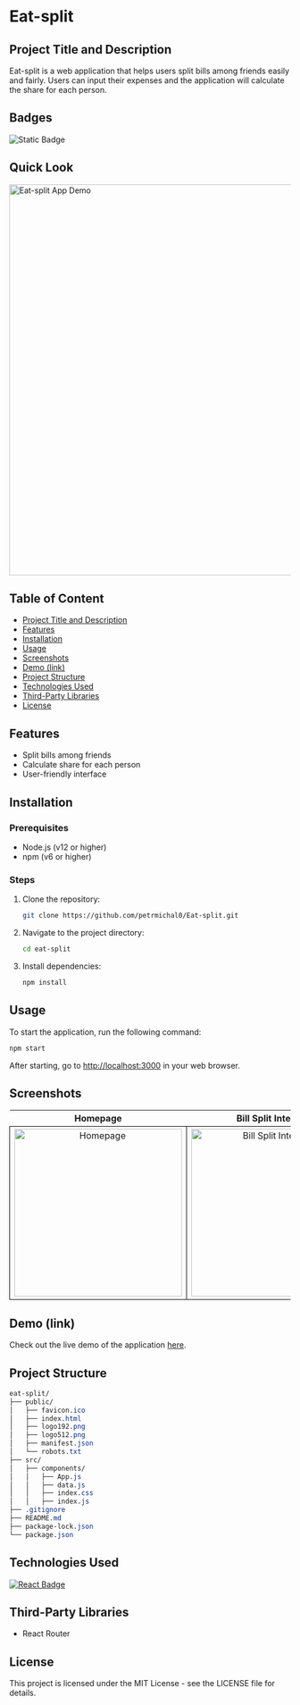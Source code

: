 # Eat-split

## Project Title and Description
Eat-split is a web application that helps users split bills among friends easily and fairly. Users can input their expenses and the application will calculate the share for each person.

## Badges
![Static Badge](https://img.shields.io/badge/status-online-brightgreen)

## Quick Look
<img src="https://github.com/user-attachments/assets/ac6429b7-525a-4f1a-bdab-03352e1caa2e" width="700" alt="Eat-split App Demo">

## Table of Content
- [Project Title and Description](#project-title-and-description)
- [Features](#features)
- [Installation](#installation)
- [Usage](#usage)
- [Screenshots](#screenshots)
- [Demo (link)](#demo-link)
- [Project Structure](#project-structure)
- [Technologies Used](#technologies-used)
- [Third-Party Libraries](#third-party-libraries)
- [License](#license)

## Features
- Split bills among friends
- Calculate share for each person
- User-friendly interface

## Installation

### Prerequisites
- Node.js (v12 or higher)
- npm (v6 or higher)

### Steps

1. Clone the repository:
    ```bash
    git clone https://github.com/petrmichal0/Eat-split.git
    ```

2. Navigate to the project directory:
    ```bash
    cd eat-split
    ```

3. Install dependencies:
    ```bash
    npm install
    ```

## Usage
To start the application, run the following command:
```bash
npm start
```
After starting, go to [http://localhost:3000](http://localhost:3000) in your web browser.

## Screenshots

<table>
  <tr>
    <th>Homepage</th>
    <th>Bill Split Interface</th>
  </tr>
  <tr>
    <td style="border: 1px solid black; width: 310px; height: 310px; text-align: center;">
      <img src="https://github.com/user-attachments/assets/b464029c-7f6e-4651-a7ff-149ad6e43268" width="300" height="300" alt="Homepage">
    </td>
    <td style="border: 1px solid black; width: 310px; height: 310px; text-align: center;">
      <img src="https://github.com/user-attachments/assets/7c38712a-9098-4004-9aed-e1b6bbd0a4cb" width="300" height="300" alt="Bill Split Interface">
    </td>
  </tr>
</table>

## Demo (link)

Check out the live demo of the application [here](https://billsplitfriends.netlify.app/).

## Project Structure

```css
eat-split/
├── public/
│   ├── favicon.ico
│   ├── index.html
│   ├── logo192.png
│   ├── logo512.png
│   ├── manifest.json
│   └── robots.txt
├── src/
│   ├── components/
│   │   ├── App.js
│   │   ├── data.js
│   │   ├── index.css
│   │   ├── index.js
├── .gitignore
├── README.md
├── package-lock.json
└── package.json
```

## Technologies Used

[![React Badge](https://img.shields.io/badge/-React-61DBFB?style=for-the-badge&labelColor=black&logo=react&logoColor=61DBFB)](#)

## Third-Party Libraries

* React Router

## License

This project is licensed under the MIT License - see the LICENSE file for details.


